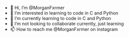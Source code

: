 - 👋 Hi, I’m @MorganFxrmer
- 👀 I’m interested in learning to code in C and Python
- 🌱 I’m currently learning to code in C and Python
- 💞️ I’m not looking to collaborate currently, just learning
- 📫 How to reach me @MorganFxrmer on instagram

<!---
MorganFxrmer/MorganFxrmer is a ✨ special ✨ repository because its `README.md` (this file) appears on your GitHub profile.
You can click the Preview link to take a look at your changes.
--->
